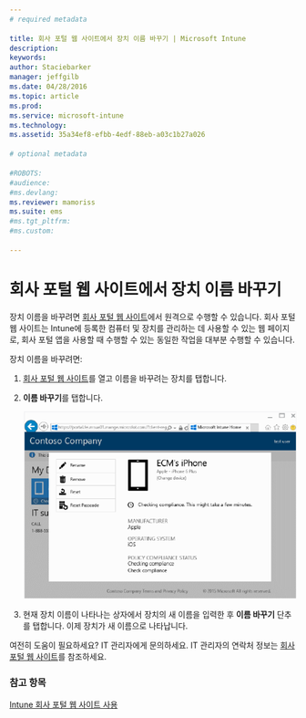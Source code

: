 ```yaml
---
# required metadata

title: 회사 포털 웹 사이트에서 장치 이름 바꾸기 | Microsoft Intune
description:
keywords:
author: Staciebarker
manager: jeffgilb
ms.date: 04/28/2016
ms.topic: article
ms.prod:
ms.service: microsoft-intune
ms.technology:
ms.assetid: 35a34ef8-efbb-4edf-88eb-a03c1b27a026

# optional metadata

#ROBOTS:
#audience:
#ms.devlang:
ms.reviewer: mamoriss
ms.suite: ems
#ms.tgt_pltfrm:
#ms.custom:

---
```



# 회사 포털 웹 사이트에서 장치 이름 바꾸기

장치 이름을 바꾸려면 [회사 포털 웹 사이트](http://portal.manage.microsoft.com)에서 원격으로 수행할 수 있습니다. 회사 포털 웹 사이트는 Intune에 등록한 컴퓨터 및 장치를 관리하는 데 사용할 수 있는 웹 페이지로, 회사 포털 앱을 사용할 때 수행할 수 있는 동일한 작업을 대부분 수행할 수 있습니다.

장치 이름을 바꾸려면:

1.  [회사 포털 웹 사이트](http://portal.manage.microsoft.com)를 열고 이름을 바꾸려는 장치를 탭합니다.

2.  **이름 바꾸기**를 탭합니다.

    ![rename-device](./media/iwp-1-tap-reset-passcode.png)

3.  현재 장치 이름이 나타나는 상자에서 장치의 새 이름을 입력한 후 **이름 바꾸기** 단추를 탭합니다. 이제 장치가 새 이름으로 나타납니다.

여전히 도움이 필요하세요? IT 관리자에게 문의하세요. IT 관리자의 연락처 정보는 [회사 포털 웹 사이트](http://portal.manage.microsoft.com)를 참조하세요.

### 참고 항목
[Intune 회사 포털 웹 사이트 사용](using-the-intune-company-portal-website.md)

<!--HONumber=Jun16_HO2-->


